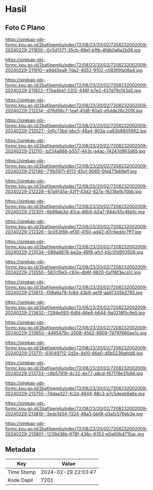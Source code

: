 # Hasil

## Foto C Plano

https://sirekap-obj-formc.kpu.go.id/2baf/pemilu/pdpr/72/08/23/20/02/7208232002009-20240229-211850--0c5d1371-35cb-49ef-b1fb-4fdb0a6a2b06.jpg

https://sirekap-obj-formc.kpu.go.id/2baf/pemilu/pdpr/72/08/23/20/02/7208232002009-20240229-211910--a9dd3ea8-7da2-4052-9102-c083f0fa08a4.jpg

https://sirekap-obj-formc.kpu.go.id/2baf/pemilu/pdpr/72/08/23/20/02/7208232002009-20240229-211922--f7ba4be1-2312-448f-b7e2-437d79cf43d2.jpg

https://sirekap-obj-formc.kpu.go.id/2baf/pemilu/pdpr/72/08/23/20/02/7208232002009-20240229-212014--d76d58c7-1eaf-41d8-80a0-e5dde26c20f8.jpg

https://sirekap-obj-formc.kpu.go.id/2baf/pemilu/pdpr/72/08/23/20/02/7208232002009-20240229-212027--2d1c73bd-bbc5-48a4-903a-ca83b8805962.jpg

https://sirekap-obj-formc.kpu.go.id/2baf/pemilu/pdpr/72/08/23/20/02/7208232002009-20240229-212110--b234a868-b557-443c-a4ac-74247d963d65.jpg

https://sirekap-obj-formc.kpu.go.id/2baf/pemilu/pdpr/72/08/23/20/02/7208232002009-20240229-212146--71fb5971-6113-45cf-9065-0fd471b69eff.jpg

https://sirekap-obj-formc.kpu.go.id/2baf/pemilu/pdpr/72/08/23/20/02/7208232002009-20240229-212228--67a9145a-42f1-43d2-827a-16218efb70bb.jpg

https://sirekap-obj-formc.kpu.go.id/2baf/pemilu/pdpr/72/08/23/20/02/7208232002009-20240229-212301--6b99ab3d-41ca-46b5-b2a7-944c55c4bbfc.jpg

https://sirekap-obj-formc.kpu.go.id/2baf/pemilu/pdpr/72/08/23/20/02/7208232002009-20240229-212326--3c053f88-ef36-4150-ad42-d7c6eddc7ff7.jpg

https://sirekap-obj-formc.kpu.go.id/2baf/pemilu/pdpr/72/08/23/20/02/7208232002009-20240229-213534--089a9878-be2a-49f8-afcf-b5c0fd903508.jpg

https://sirekap-obj-formc.kpu.go.id/2baf/pemilu/pdpr/72/08/23/20/02/7208232002009-20240229-213550--587cf9e5-c93e-4b6f-9820-0a116f3eca1c.jpg

https://sirekap-obj-formc.kpu.go.id/2baf/pemilu/pdpr/72/08/23/20/02/7208232002009-20240229-213613--f08a6a78-fc8d-43b9-ae19-aa97205b2785.jpg

https://sirekap-obj-formc.kpu.go.id/2baf/pemilu/pdpr/72/08/23/20/02/7208232002009-20240229-213632--7294e593-6dfd-46e8-b644-9a0218f5c9e5.jpg

https://sirekap-obj-formc.kpu.go.id/2baf/pemilu/pdpr/72/08/23/20/02/7208232002009-20240229-213650--4465479c-2008-4562-8909-74797660ee1c.jpg

https://sirekap-obj-formc.kpu.go.id/2baf/pemilu/pdpr/72/08/23/20/02/7208232002009-20240229-213711--03049712-2d2e-4a10-86e0-d5b5236afdd8.jpg

https://sirekap-obj-formc.kpu.go.id/2baf/pemilu/pdpr/72/08/23/20/02/7208232002009-20240229-213733--c8b57919-4c32-4e77-a8cd-f67178e31b86.jpg

https://sirekap-obj-formc.kpu.go.id/2baf/pemilu/pdpr/72/08/23/20/02/7208232002009-20240229-213755--74daa327-fc2d-4844-88c3-a7c5deeb6a6e.jpg

https://sirekap-obj-formc.kpu.go.id/2baf/pemilu/pdpr/72/08/23/20/02/7208232002009-20240229-213819--3edc1d34-1324-46a3-bb19-d3a1c576eb3e.jpg

https://sirekap-obj-formc.kpu.go.id/2baf/pemilu/pdpr/72/08/23/20/02/7208232002009-20240229-213901--1239d36b-678f-438c-8353-e0a60b4715ac.jpg


## Metadata

| Key        | Value               |
| ---------- | ------------------- |
| Time Stamp | 2024-02-29 22:03:47 |
| Kode Dapil | 7201                |



